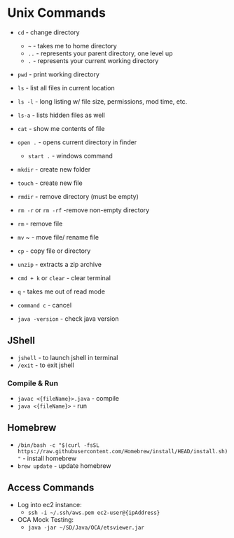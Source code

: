 # Unix Commands

* ```cd``` - change directory
  * ```~``` - takes me to home directory
  * ```..``` - represents your parent directory, one level up
  * ```.``` - represents your current working directory
* ```pwd``` - print working directory
* ```ls``` - list all files in current location
* ```ls -l``` - long listing w/ file size, permissions, mod time, etc.
* ```ls-a``` - lists hidden files as well
* ```cat``` - show me contents of file
* ```open .``` - opens current directory in finder
  * ```start .``` - windows command
* ```mkdir``` - create new folder
* ```touch``` - create new file
* ```rmdir``` - remove directory (must be empty)
* ```rm -r``` or ```rm -rf``` -remove non-empty directory
* ```rm``` - remove file
* ```mv``` ~ - move file/ rename file
* ```cp``` - copy file or directory
* ```unzip``` - extracts a zip archive
* ```cmd + k``` or ```clear``` - clear terminal
* ```q``` - takes me out of read mode
* ```command c``` - cancel

* ```java -version``` - check java version

## JShell

* ```jshell``` - to launch jshell in terminal
* ```/exit``` - to exit jshell

### Compile & Run

* ```javac <{fileName}>.java``` - compile
* ```java <{fileName}>``` - run

## Homebrew

* ```/bin/bash -c "$(curl -fsSL https://raw.githubusercontent.com/Homebrew/install/HEAD/install.sh)"``` - install homebrew
* ```brew update``` - update homebrew

## Access Commands

* Log into ec2 instance:
  * ```ssh -i ~/.ssh/aws.pem ec2-user@{ipAddress}```
* OCA Mock Testing:
  * ```java -jar ~/SD/Java/OCA/etsviewer.jar```